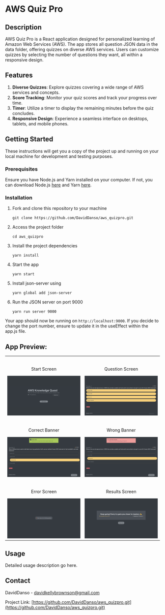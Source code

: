 # AWS Quiz Pro

## Description

AWS Quiz Pro is a React application designed for personalized learning of Amazon Web Services (AWS). The app stores all question JSON data in the data folder, offering quizzes on diverse AWS services. Users can customize quizzes by selecting the number of questions they want, all within a responsive design.

## Features

1. **Diverse Quizzes**: Explore quizzes covering a wide range of AWS services and concepts. 
2. **Score Tracking**: Monitor your quiz scores and track your progress over time. 
3. **Timer**: Utilize a timer to display the remaining minutes before the quiz concludes.
4. **Responsive Design**: Experience a seamless interface on desktops, tablets, and mobile phones.

## Getting Started

These instructions will get you a copy of the project up and running on your local machine for development and testing purposes.

### Prerequisites

Ensure you have Node.js and Yarn installed on your computer. If not, you can download Node.js [here](https://nodejs.org)
and Yarn [here](https://yarnpkg.com/lang/en/docs/install/).

### Installation

1. Fork and clone this repository to your machine

    ```
    git clone https://github.com/DavidDanso/aws_quizpro.git
    ```

2. Access the project folder

    ```
    cd aws_quizpro
    ```

3. Install the project dependencies

    ```
    yarn install
    ```

4. Start the app

    ```
    yarn start
    ```

5. Install json-server using

    ```
    yarn global add json-server
    ```

6. Run the JSON server on port 9000

    ```
    yarn run server 9000
    ```

Your app should now be running on `http://localhost:9000`.
If you decide to change the port number, ensure to update it in the useEffect within the app.js file.

## App Preview:

<table width="100%"> 
  <tr>
    <td width="50%">      
    &nbsp; 
    <br>
    <p align="center">
      Start Screen
    </p>
    <img src="https://github.com/DavidDanso/aws_quizpro/blob/main/public/ui/start-screen.png" />
    </td> 
    <td width="50%">
    <br>
    <p align="center">
      Question Screen
    </p>
    <img src="https://github.com/DavidDanso/aws_quizpro/blob/main/public/ui/question-screen.png" />
    </td>
  </tr>

  <tr>
    <td width="50%">      
    &nbsp; 
    <br>
    <p align="center">
      Correct Banner
    </p>
    <img src="https://github.com/DavidDanso/aws_quizpro/blob/main/public/ui/correct-banner.png" />
    </td> 
    <td width="50%">
    <br>
    <p align="center">
     Wrong Banner
    </p>
    <img src="https://github.com/DavidDanso/aws_quizpro/blob/main/public/ui/wrong-banner.png" />
    </td>
  </tr>

  <tr>
    <td width="50%">      
    &nbsp; 
    <br>
    <p align="center">
      Error Screen
    </p>
    <img src="https://github.com/DavidDanso/aws_quizpro/blob/main/public/ui/error-screen.png" />
    </td> 
    <td width="50%">
    <br>
    <p align="center">
     Results Screen
    </p>
    <img src="https://github.com/DavidDanso/aws_quizpro/blob/main/public/ui/result-screen.png" />
    </td>
  </tr>
</table>

## Usage

Detailed usage description go here.

## Contact

DavidDanso - davidkellybrownson@gmail.com

Project Link: [https://github.com/DavidDanso/aws_quizpro.git](https://github.com/DavidDanso/aws_quizpro.git)
